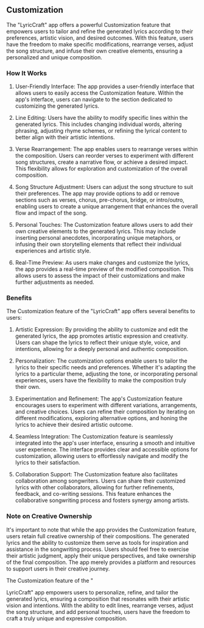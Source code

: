 ## Customization

The "LyricCraft" app offers a powerful Customization feature that empowers users to tailor and refine the generated lyrics according to their preferences, artistic vision, and desired outcomes. With this feature, users have the freedom to make specific modifications, rearrange verses, adjust the song structure, and infuse their own creative elements, ensuring a personalized and unique composition.

### How It Works

1. User-Friendly Interface: The app provides a user-friendly interface that allows users to easily access the Customization feature. Within the app's interface, users can navigate to the section dedicated to customizing the generated lyrics.

2. Line Editing: Users have the ability to modify specific lines within the generated lyrics. This includes changing individual words, altering phrasing, adjusting rhyme schemes, or refining the lyrical content to better align with their artistic intentions.

3. Verse Rearrangement: The app enables users to rearrange verses within the composition. Users can reorder verses to experiment with different song structures, create a narrative flow, or achieve a desired impact. This flexibility allows for exploration and customization of the overall composition.

4. Song Structure Adjustment: Users can adjust the song structure to suit their preferences. The app may provide options to add or remove sections such as verses, chorus, pre-chorus, bridge, or intro/outro, enabling users to create a unique arrangement that enhances the overall flow and impact of the song.

5. Personal Touches: The Customization feature allows users to add their own creative elements to the generated lyrics. This may include inserting personal anecdotes, incorporating unique metaphors, or infusing their own storytelling elements that reflect their individual experiences and artistic style.

6. Real-Time Preview: As users make changes and customize the lyrics, the app provides a real-time preview of the modified composition. This allows users to assess the impact of their customizations and make further adjustments as needed.

### Benefits

The Customization feature of the "LyricCraft" app offers several benefits to users:

1. Artistic Expression: By providing the ability to customize and edit the generated lyrics, the app promotes artistic expression and creativity. Users can shape the lyrics to reflect their unique style, voice, and intentions, allowing for a deeply personal and authentic composition.

2. Personalization: The customization options enable users to tailor the lyrics to their specific needs and preferences. Whether it's adapting the lyrics to a particular theme, adjusting the tone, or incorporating personal experiences, users have the flexibility to make the composition truly their own.

3. Experimentation and Refinement: The app's Customization feature encourages users to experiment with different variations, arrangements, and creative choices. Users can refine their composition by iterating on different modifications, exploring alternative options, and honing the lyrics to achieve their desired artistic outcome.

4. Seamless Integration: The Customization feature is seamlessly integrated into the app's user interface, ensuring a smooth and intuitive user experience. The interface provides clear and accessible options for customization, allowing users to effortlessly navigate and modify the lyrics to their satisfaction.

5. Collaboration Support: The Customization feature also facilitates collaboration among songwriters. Users can share their customized lyrics with other collaborators, allowing for further refinements, feedback, and co-writing sessions. This feature enhances the collaborative songwriting process and fosters synergy among artists.

### Note on Creative Ownership

It's important to note that while the app provides the Customization feature, users retain full creative ownership of their compositions. The generated lyrics and the ability to customize them serve as tools for inspiration and assistance in the songwriting process. Users should feel free to exercise their artistic judgment, apply their unique perspectives, and take ownership of the final composition. The app merely provides a platform and resources to support users in their creative journey.

The Customization feature of the "

LyricCraft" app empowers users to personalize, refine, and tailor the generated lyrics, ensuring a composition that resonates with their artistic vision and intentions. With the ability to edit lines, rearrange verses, adjust the song structure, and add personal touches, users have the freedom to craft a truly unique and expressive composition.